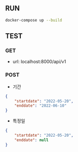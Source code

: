 ## RUN
```bash
docker-compose up --build
```


## TEST
### GET
- url: localhost:8000/api/v1
### POST
- 기간
```json
{
    "startdate": "2022-05-20",
    "enddate": "2022-06-10"
}
```
- 특정일
```json
{
    "startdate": "2022-05-20",
    "enddate": null
}
```